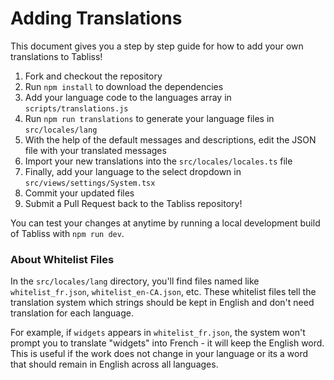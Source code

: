 # Adding Translations

This document gives you a step by step guide for how to add your own translations to Tabliss!

1. Fork and checkout the repository
2. Run `npm install` to download the dependencies
3. Add your language code to the languages array in `scripts/translations.js`
4. Run `npm run translations` to generate your language files in `src/locales/lang`
5. With the help of the default messages and descriptions, edit the JSON file with your translated messages
6. Import your new translations into the `src/locales/locales.ts` file
7. Finally, add your language to the select dropdown in `src/views/settings/System.tsx`
8. Commit your updated files
9. Submit a Pull Request back to the Tabliss repository!

You can test your changes at anytime by running a local development build of Tabliss with `npm run dev`.

### About Whitelist Files

In the `src/locales/lang` directory, you'll find files named like `whitelist_fr.json`, `whitelist_en-CA.json`, etc. These whitelist files tell the translation system which strings should be kept in English and don't need translation for each language.

For example, if `widgets` appears in `whitelist_fr.json`, the system won't prompt you to translate "widgets" into French - it will keep the English word. This is useful if the work does not change in your language or its a word that should remain in English across all languages.
